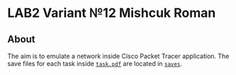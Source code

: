 # LAB2 Variant №12 Mishcuk Roman

## About
The aim is to emulate a network inside Cisco Packet Tracer application. The save files for each task inside [`task.pdf`](./task.pdf) are located in [`saves`](`./saves`).

